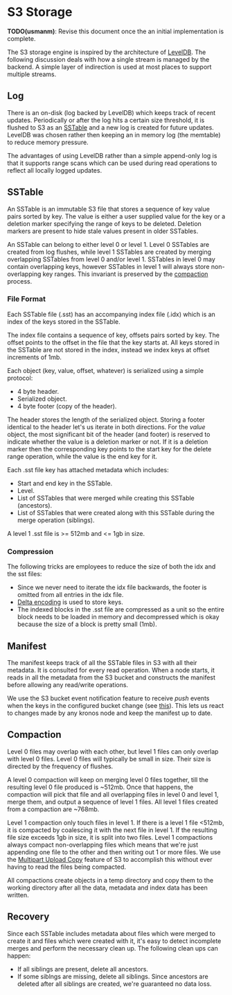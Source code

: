 S3 Storage
==========

**TODO(usmanm)**: Revise this document once the an initial implementation is complete.

The S3 storage engine is inspired by the architecture of [LevelDB](https://code.google.com/p/leveldb/). The following discussion deals with how a single stream is managed by the backend. A simple layer of indirection is used at most places to support multiple streams.

Log
---

There is an on-disk (log backed by LevelDB) which keeps track of recent updates. Periodically or after the log hits a certain size threshold, it is flushed to S3 as an [SSTable](#sstable) and a new log is created for future updates. LevelDB was chosen rather then keeping an in memory log (the memtable) to reduce memory pressure.

The advantages of using LevelDB rather than a simple append-only log is that it supports range scans which can be used during read operations to reflect all locally logged updates.

SSTable
-------

An SSTable is an immutable S3 file that stores a sequence of key value pairs sorted by key. The value is either a user supplied value for the key or a deletion marker specifying the range of keys to be deleted. Deletion markers are present to hide stale values present in older SSTables.

An SSTable can belong to either level 0 or level 1. Level 0 SSTables are created from log flushes, while level 1 SSTables are created by merging overlapping SSTables from level 0 and/or level 1. SSTables in level 0 may contain overlapping keys, however SSTables in level 1 will always store non-overlapping key ranges. This invariant is preserved by the [compaction](#compactions) process.

### File Format

Each SSTable file (.sst) has an accompanying index file (.idx) which is an index of the keys stored in the SSTable.

The index file contains a sequence of key, offsets pairs sorted by key. The offset points to the offset in the file that the key starts at. All keys stored in the SSTable are not stored in the index, instead we index keys at offset increments of 1mb.

Each object (key, value, offset, whatever) is serialized using a simple protocol:
- 4 byte header.
- Serialized object.
- 4 byte footer (copy of the header).

The header stores the length of the serialized object. Storing a footer identical to the header let's us iterate in both directions. For the *value* object, the most significant bit of the header (and footer) is reserved to indicate whether the value is a deletion marker or not. If it is a deletion marker then the corresponding key points to the start key for the delete range operation, while the value is the end key for it.

Each .sst file key has attached metadata which includes:
- Start and end key in the SSTable.
- Level.
- List of SSTables that were merged while creating this SSTable (ancestors).
- List of SSTables that were created along with this SSTable during the merge operation (siblings).

A level 1 .sst file is >= 512mb and <= 1gb in size.

### Compression

The following tricks are employees to reduce the size of both the idx and the sst files:
- Since we never need to iterate the idx file backwards, the footer is omitted from all entries in the idx file.
- [Delta encoding](http://en.wikipedia.org/wiki/Delta_encoding) is used to store keys.
- The indexed blocks in the .sst file are compressed as a unit so the entire block needs to be loaded in memory and decompressed which is okay because the size of a block is pretty small (1mb).

Manifest
--------

The manifest keeps track of all the SSTable files in S3 with all their metadata. It is consulted for every read operation. When a node starts, it reads in all the metadata from the S3 bucket and constructs the manifest before allowing any read/write operations.

We use the S3 bucket event notification feature to receive *push* events when the keys in the configured bucket change (see [this](http://docs.aws.amazon.com/AmazonS3/latest/dev/NotificationHowTo.html)). This lets us react to changes made by any kronos node and keep the manifest up to date.

Compaction
----------

Level 0 files may overlap with each other, but level 1 files can only overlap with level 0 files. Level 0 files will typically be small in size. Their size is directed by the frequency of flushes.

A level 0 compaction will keep on merging level 0 files together, till the resulting level 0 file produced is ~512mb. Once that happens, the compaction will pick that file and all overlapping files in level 0 and level 1, merge them, and output a sequence of level 1 files. All level 1 files created from a compaction are ~768mb.

Level 1 compaction only touch files in level 1. If there is a level 1 file <512mb, it is compacted by coalescing it with the next file in level 1. If the resulting file size exceeds 1gb in size, it is split into two files. Level 1 compactions always compact non-overlapping files which means that we're just appending one file to the other and then writing out 1 or more files. We use the [Multipart Upload Copy](http://docs.aws.amazon.com/AmazonS3/latest/API/mpUploadUploadPartCopy.html) feature of S3 to accomplish this without ever having to read the files being compacted.

All compactions create objects in a temp directory and copy them to the working directory after all the data, metadata and index data has been written.

Recovery
--------

Since each SSTable includes metadata about files which were merged to create it and files which were created with it, it's easy to detect incomplete merges and perform the necessary clean up. The following clean ups can happen:
- If all siblings are present, delete all ancestors.
- If some siblngs are missing, delete all siblings. Since ancestors are deleted after all siblings are created, we're guaranteed no data loss.
